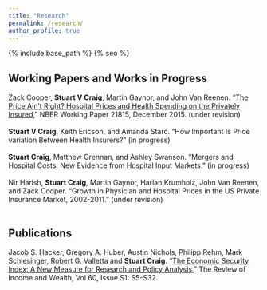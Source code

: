 ```yaml
---
title: "Research"
permalink: /research/
author_profile: true
---
```


{% include base_path %}
{% seo %}


<H2>Working Papers and Works in Progress</H2>
Zack Cooper, <b>Stuart V Craig</b>, Martin Gaynor, and John Van Reenen. “<a href="http://www.nber.org/papers/w21815">The Price Ain’t Right? Hospital Prices and Health Spending on the Privately Insured</a>,” NBER Working Paper 21815, December 2015. (under revision)
<br><br>
<b>Stuart V Craig</b>, Keith Ericson, and Amanda Starc. “How Important Is Price variation Between Health Insurers?” (in progress)
<br><br>
<b>Stuart Craig</b>, Matthew Grennan, and Ashley Swanson. “Mergers and Hospital Costs: New Evidence from Hospital Input Markets.” (in progress)
<br><br>
Nir Harish, <b>Stuart Craig</b>, Martin Gaynor, Harlan Krumholz, John Van Reenen, and Zack Cooper. “Growth in Physician and Hospital Prices in the US Private Insurance Market, 2002-2011.” (under revision)
<br><br>

<H2>Publications</H2>
Jacob S. Hacker, Gregory A. Huber, Austin Nichols, Philipp Rehm, Mark Schlesinger, Robert G. Valletta and <b>Stuart Craig</b>. “<a href="http://onlinelibrary.wiley.com/doi/10.1111/roiw.12053/full">The Economic Security Index: A New Measure for Research and Policy Analysis</a>,” The Review of Income and Wealth, Vol 60, Issue S1: S5-S32.
